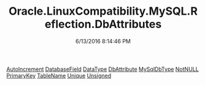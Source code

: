 ﻿---
title: Oracle.LinuxCompatibility.MySQL.Reflection.DbAttributes
date: 6/13/2016 8:14:46 PM
---

[AutoIncrement](T-Oracle.LinuxCompatibility.MySQL.Reflection.DbAttributes.AutoIncrement.html)
[DatabaseField](T-Oracle.LinuxCompatibility.MySQL.Reflection.DbAttributes.DatabaseField.html)
[DataType](T-Oracle.LinuxCompatibility.MySQL.Reflection.DbAttributes.DataType.html)
[DbAttribute](T-Oracle.LinuxCompatibility.MySQL.Reflection.DbAttributes.DbAttribute.html)
[MySqlDbType](T-Oracle.LinuxCompatibility.MySQL.Reflection.DbAttributes.MySqlDbType.html)
[NotNULL](T-Oracle.LinuxCompatibility.MySQL.Reflection.DbAttributes.NotNULL.html)
[PrimaryKey](T-Oracle.LinuxCompatibility.MySQL.Reflection.DbAttributes.PrimaryKey.html)
[TableName](T-Oracle.LinuxCompatibility.MySQL.Reflection.DbAttributes.TableName.html)
[Unique](T-Oracle.LinuxCompatibility.MySQL.Reflection.DbAttributes.Unique.html)
[Unsigned](T-Oracle.LinuxCompatibility.MySQL.Reflection.DbAttributes.Unsigned.html)
